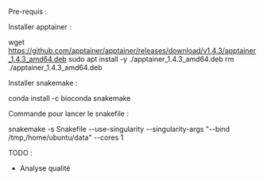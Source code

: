 Pre-requis :

Installer apptainer :

wget https://github.com/apptainer/apptainer/releases/download/v1.4.3/apptainer_1.4.3_amd64.deb
sudo apt install -y ./apptainer_1.4.3_amd64.deb
rm ./apptainer_1.4.3_amd64.deb

Installer snakemake :

conda install -c bioconda snakemake

Commande pour lancer le snakefile :

snakemake -s Snakefile --use-singularity --singularity-args "--bind /tmp,/home/ubuntu/data" --cores 1

TODO :
- Analyse qualité

